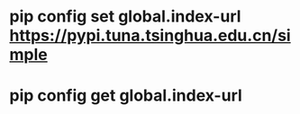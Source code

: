 


# pip config set global.index-url https://pypi.tuna.tsinghua.edu.cn/simple
# pip config get global.index-url


